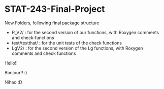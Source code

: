 # STAT-243-Final-Project

New Folders, following final package structure
- R_V2/ : for the second version of our functions, with Roxygen comments and check-functions
- test/testthat/ : for the unit tests of the check functions
- LgV2/ : for the second version of the Lg functions, with Roxygen comments and check functions


Hello!!

Bonjour!! :)

Nihao :D


